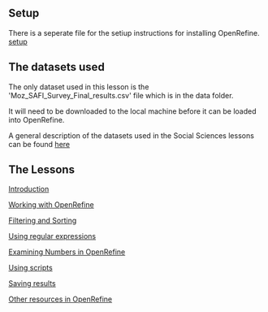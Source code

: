 

## Setup

There is a seperate file for the setiup instructions for installing OpenRefine. [setup](../setup.md)

## The datasets used

The only dataset used in this lesson is the 'Moz_SAFI_Survey_Final_results.csv' file which is in the data folder.

It will need to be downloaded to the local machine before it can be loaded into OpenRefine.

A general description of the datasets used in the Social Sciences lessons can be found [here](link)

## The Lessons

[Introduction](./00-intrtoduction.md)

[Working with OpenRefine](link)

[Filtering and Sorting](link)

[Using regular expressions](link)

[Examining Numbers in OpenRefine](link)

[Using scripts](link)

[Saving results](link)

[Other resources in OpenRefine](link)
